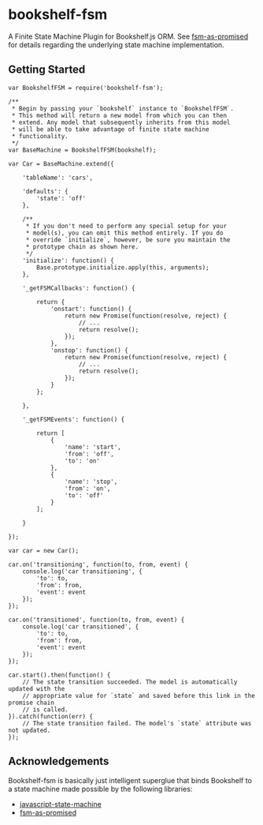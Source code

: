 # bookshelf-fsm

A Finite State Machine Plugin for Bookshelf.js ORM. See [fsm-as-promised](https://github.com/vstirbu/fsm-as-promised) for details regarding the underlying state machine implementation.

## Getting Started

```
var BookshelfFSM = require('bookshelf-fsm');

/**
 * Begin by passing your `bookshelf` instance to `BookshelfFSM`.
 * This method will return a new model from which you can then 
 * extend. Any model that subsequently inherits from this model
 * will be able to take advantage of finite state machine
 * functionality.
 */
var BaseMachine = BookshelfFSM(bookshelf);

var Car = BaseMachine.extend({

	'tableName': 'cars',
	
	'defaults': {
		'state': 'off'
	},
	
	/**
	 * If you don't need to perform any special setup for your
	 * model(s), you can omit this method entirely. If you do
	 * override `initialize`, however, be sure you maintain the
	 * prototype chain as shown here.
	 */
    'initialize': function() {
        Base.prototype.initialize.apply(this, arguments);
    },
    
	'_getFSMCallbacks': function() {
	
		return {
			'onstart': function() {
				return new Promise(function(resolve, reject) {
					// ...
					return resolve();
				});
			},
			'onstop': function() {
				return new Promise(function(resolve, reject) {
					// ...
					return resolve();
				});
			}
		};

	},
	
	'_getFSMEvents': function() {
	
		return [
			{
				'name': 'start',
				'from': 'off',
				'to': 'on'
			},
			{
				'name': 'stop',
				'from': 'on',
				'to': 'off'
			}
		];

	}

});

var car = new Car();

car.on('transitioning', function(to, from, event) {
    console.log('car transitioning', {
        'to': to,
        'from': from,
        'event': event
    });
});

car.on('transitioned', function(to, from, event) {
    console.log('car transitioned', {
        'to': to,
        'from': from,
        'event': event
    });
});

car.start().then(function() {
	// The state transition succeeded. The model is automatically updated with the
	// appropriate value for `state` and saved before this link in the promise chain
	// is called.
}).catch(function(err) {
	// The state transition failed. The model's `state` attribute was not updated.
});
```

## Acknowledgements

Bookshelf-fsm is basically just intelligent superglue that binds Bookshelf to a state machine made possible by the following libraries:

- [javascript-state-machine](https://github.com/jakesgordon/javascript-state-machine)
- [fsm-as-promised](https://github.com/vstirbu/fsm-as-promised)